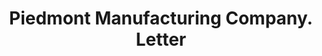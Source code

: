 ---
doi: 10.7916/D85T4XN2
date_other: '1910'
date_other_textual: '1910'
form: correspondence
genre:
- Letters (correspondence)
name:
- Piedmont Manufacturing Company
object_in_context_url: https://biggert.cul.columbia.edu/items/view/ave_biggert_01557
subject_hierarchical_geographic:
- Piedmont, South Carolina, United States
subject_name:
- Piedmont Manufacturing Company
title: Piedmont Manufacturing Company. Letter
sort_title: Piedmont Manufacturing Company. Letter
call_number: ave_biggert_01557
coordinates:
- 34.70416666666667,-82.46138888888889
pid: ave_biggert_01557
identifiers: ave_biggert_01557
canvas_id: ldpd:396818
permalink: "/items/ave_biggert_01557/"
layout: iiif-image-page
---
